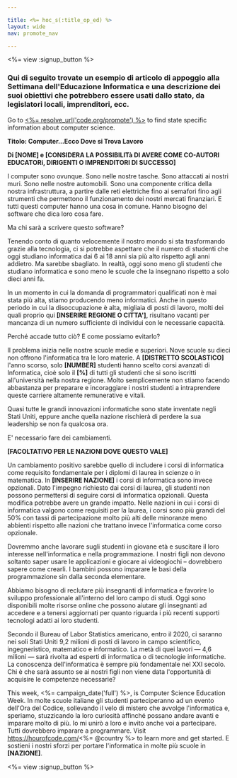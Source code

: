 ```yaml
---

title: <%= hoc_s(:title_op_ed) %>
layout: wide
nav: promote_nav

---
```


<%= view :signup_button %>

### Qui di seguito trovate un esempio di articolo di appoggio alla Settimana dell'Educazione Informatica e una descrizione dei suoi obiettivi che potrebbero essere usati dallo stato, da legislatori locali, imprenditori, ecc.

  


Go to [<%= resolve_url('code.org/promote') %>](<%= resolve_url('https://code.org/promote') %>) to find state specific information about computer science.

**Titolo: Computer…Ecco Dove si Trova Lavoro**

**Di [NOME] e [CONSIDERA LA POSSIBILITà DI AVERE COME CO-AUTORI EDUCATORi, DIRIGENTI O IMPRENDITORI DI SUCCESSO]**

I computer sono ovunque. Sono nelle nostre tasche. Sono attaccati ai nostri muri. Sono nelle nostre automobili. Sono una componente critica della nostra infrastruttura, a partire dalle reti elettriche fino ai semafori fino agli strumenti che permettono il funzionamento dei nostri mercati finanziari. E tutti questi computer hanno una cosa in comune. Hanno bisogno del software che dica loro cosa fare.

Ma chi sarà a scrivere questo software?

Tenendo conto di quanto velocemente il nostro mondo si sta trasformando grazie alla tecnologia, ci si potrebbe aspettare che il numero di studenti che oggi studiano informatica dai 6 ai 18 anni sia più alto rispetto agli anni addietro. Ma sarebbe sbagliato. In realtà, oggi sono meno gli studenti che studiano informatica e sono meno le scuole che la insegnano rispetto a solo dieci anni fa.

In un momento in cui la domanda di programmatori qualificati non è mai stata più alta, stiamo producendo meno informatici. Anche in questo periodo in cui la disoccupazione è alta, migliaia di posti di lavoro, molti dei quali proprio qui **[INSERIRE REGIONE O CITTA']**, risultano vacanti per mancanza di un numero sufficiente di individui con le necessarie capacità.

Perché accade tutto ciò? E come possiamo evitarlo?

Il problema inizia nelle nostre scuole medie e superiori. Nove scuole su dieci non offrono l'informatica tra le loro materie. A **[DISTRETTO SCOLASTICO]** l'anno scorso, solo **[NUMBER]** studenti hanno scelto corsi avanzati di Informatica, cioè solo il **[%]** di tutti gli studenti che si sono iscritti all'università nella nostra regione. Molto semplicemente non stiamo facendo abbastanza per preparare e incoraggiare i nostri studenti a intraprendere queste carriere altamente remunerative e vitali.

Quasi tutte le grandi innovazioni informatiche sono state inventate negli Stati Uniti, eppure anche quella nazione rischierà di perdere la sua leadership se non fa qualcosa ora.

E' necessario fare dei cambiamenti.

**[FACOLTATIVO PER LE NAZIONI DOVE QUESTO VALE]**

Un cambiamento positivo sarebbe quello di includere i corsi di informatica come requisito fondamentale per i diplomi di laurea in scienze o in matematica. In **[INSERIRE NAZIONE]** i corsi di informatica sono invece opzionali. Dato l'impegno richiesto dai corsi di laurea, gli studenti non possono permettersi di seguire corsi di informatica opzionali. Questa modifica potrebbe avere un grande impatto. Nelle nazioni in cui i corsi di informatica valgono come requisiti per la laurea, i corsi sono più grandi del 50% con tassi di partecipazione molto più alti delle minoranze meno abbienti rispetto alle nazioni che trattano invece l'informatica come corso opzionale.

Dovremmo anche lavorare sugli studenti in giovane età e suscitare il loro interesse nell'informatica e nella programmazione. I nostri figli non devono soltanto saper usare le applicazioni e giocare ai videogiochi – dovrebbero sapere come crearli. I bambini possono imparare le basi della programmazione sin dalla seconda elementare.

Abbiamo bisogno di reclutare più insegnanti di informatica e favorire lo sviluppo professionale all'interno del loro campo di studi. Oggi sono disponibili molte risorse online che possono aiutare gli insegnanti ad accedere e a tenersi aggiornati per quanto riguarda i più recenti supporti tecnologi adatti ai loro studenti.

Secondo il Bureau of Labor Statistics americano, entro il 2020, ci saranno nei soli Stati Uniti 9,2 milioni di posti di lavoro in campo scientifico, ingegneristico, matematico e informatico. La metà di quei lavori — 4,6 milioni — sarà rivolta ad esperti di informatica o di tecnologie informatiche. La conoscenza dell'informatica è sempre più fondamentale nel XXI secolo. Chi è che sarà assunto se ai nostri figli non viene data l'opportunità di acquisire le competenze necessarie?

This week, <%= campaign_date('full') %>, is Computer Science Education Week. In molte scuole italiane gli studenti parteciperanno ad un evento dell'Ora del Codice, sollevando il velo di mistero che avvolge l'informatica e, speriamo, stuzzicando la loro curiosità affinché possano andare avanti e imparare molto di più. Io mi unirò a loro e invito anche voi a partecipare. Tutti dovrebbero imparare a programmare. Visit https://hourofcode.com/<%= @country %> to learn more and get started. E sostieni i nostri sforzi per portare l'informatica in molte più scuole in **[NAZIONE]**.

<%= view :signup_button %>